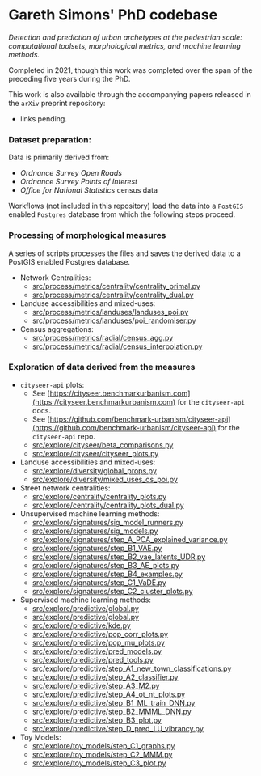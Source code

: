 # Gareth Simons' PhD codebase

_Detection and prediction of urban archetypes at the pedestrian scale: computational toolsets, morphological metrics, and machine learning methods._

Completed in 2021, though this work was completed over the span of the preceding five years during the PhD.

This work is also available through the accompanying papers released in the `arXiv` preprint repository:
- links pending.

### Dataset preparation:

Data is primarily derived from:
- _Ordnance Survey_ _Open Roads_
- _Ordnance Survey_ _Points of Interest_
- _Office for National Statistics_ census data

Workflows (not included in this repository) load the data into a `PostGIS` enabled `Postgres` database from which the following steps proceed.

### Processing of morphological measures 
A series of scripts processes the files and saves the derived data to a PostGIS enabled Postgres database.

- Network Centralities:
  - [src/process/metrics/centrality/centrality_primal.py](src/process/metrics/centrality/centrality_primal.py)
  - [src/process/metrics/centrality/centrality_dual.py](src/process/metrics/centrality/centrality_dual.py)
- Landuse accessibilities and mixed-uses:
  - [src/process/metrics/landuses/landuses_poi.py](src/process/metrics/landuses/landuses_poi.py)
  - [src/process/metrics/landuses/poi_randomiser.py](src/process/metrics/landuses/poi_randomiser.py)
- Census aggregations:
  - [src/process/metrics/radial/census_agg.py](src/process/metrics/radial/census_agg.py)
  - [src/process/metrics/radial/census_interpolation.py](src/process/metrics/radial/census_interpolation.py)

### Exploration of data derived from the measures

- `cityseer-api` plots:
  - See [https://cityseer.benchmarkurbanism.com](https://cityseer.benchmarkurbanism.com) for the `cityseer-api` docs.
  - See [https://github.com/benchmark-urbanism/cityseer-api](https://github.com/benchmark-urbanism/cityseer-api) for the `cityseer-api` repo.
  - [src/explore/cityseer/beta_comparisons.py](src/explore/cityseer/beta_comparisons.py)
  - [src/explore/cityseer/cityseer_plots.py](src/explore/cityseer/cityseer_plots.py)
- Landuse accessibilities and mixed-uses:
  - [src/explore/diversity/global_props.py](src/explore/diversity/global_props.py)
  - [src/explore/diversity/mixed_uses_os_poi.py](src/explore/diversity/mixed_uses_os_poi.py)
- Street network centralities:
  - [src/explore/centrality/centrality_plots.py](src/explore/centrality/centrality_plots.py)
  - [src/explore/centrality/centrality_plots_dual.py](src/explore/centrality/centrality_plots_dual.py)
- Unsupervised machine learning methods:
  - [src/explore/signatures/sig_model_runners.py](src/explore/signatures/sig_model_runners.py)
  - [src/explore/signatures/sig_models.py](src/explore/signatures/sig_models.py)
  - [src/explore/signatures/step_A_PCA_explained_variance.py](src/explore/signatures/step_A_PCA_explained_variance.py)
  - [src/explore/signatures/step_B1_VAE.py](src/explore/signatures/step_B1_VAE.py)
  - [src/explore/signatures/step_B2_vae_latents_UDR.py](src/explore/signatures/step_B2_vae_latents_UDR.py)
  - [src/explore/signatures/step_B3_AE_plots.py](src/explore/signatures/step_B3_AE_plots.py)
  - [src/explore/signatures/step_B4_examples.py](src/explore/signatures/step_B4_examples.py)
  - [src/explore/signatures/step_C1_VaDE.py](src/explore/signatures/step_C1_VaDE.py)
  - [src/explore/signatures/step_C2_cluster_plots.py](src/explore/signatures/step_C2_cluster_plots.py)
- Supervised machine learning methods:
  - [src/explore/predictive/global.py](src/explore/predictive/global.py)
  - [src/explore/predictive/global.py](src/explore/predictive/global.py)
  - [src/explore/predictive/kde.py](src/explore/predictive/kde.py)
  - [src/explore/predictive/pop_corr_plots.py](src/explore/predictive/pop_corr_plots.py)
  - [src/explore/predictive/pop_mu_plots.py](src/explore/predictive/pop_mu_plots.py)
  - [src/explore/predictive/pred_models.py](src/explore/predictive/pred_models.py)
  - [src/explore/predictive/pred_tools.py](src/explore/predictive/pred_tools.py)
  - [src/explore/predictive/step_A1_new_town_classifications.py](src/explore/predictive/step_A1_new_town_classifications.py)
  - [src/explore/predictive/step_A2_classifier.py](src/explore/predictive/step_A2_classifier.py)
  - [src/explore/predictive/step_A3_M2.py](src/explore/predictive/step_A3_M2.py)
  - [src/explore/predictive/step_A4_ot_nt_plots.py](src/explore/predictive/step_A4_ot_nt_plots.py)
  - [src/explore/predictive/step_B1_ML_train_DNN.py](src/explore/predictive/step_B1_ML_train_DNN.py)
  - [src/explore/predictive/step_B2_MMML_DNN.py](src/explore/predictive/step_B2_MMML_DNN.py)
  - [src/explore/predictive/step_B3_plot.py](src/explore/predictive/step_B3_plot.py)
  - [src/explore/predictive/step_D_pred_LU_vibrancy.py](src/explore/predictive/step_D_pred_LU_vibrancy.py)
- Toy Models:
  - [src/explore/toy_models/step_C1_graphs.py](src/explore/toy_models/step_C1_graphs.py)
  - [src/explore/toy_models/step_C2_MMM.py](src/explore/toy_models/step_C2_MMM.py)
  - [src/explore/toy_models/step_C3_plot.py](src/explore/toy_models/step_C3_plot.py)
